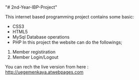 "# 2nd-Year-IBP-Project" 

This internet based programming project contains some basic:
- CSS3
- HTML5
- MySql Database operations
- PHP
In this project the website can do the followings;
1) Member registiration
2) Member Login/Logout

You can rech the live version from here : http://uegemenkaya.atwebpages.com

